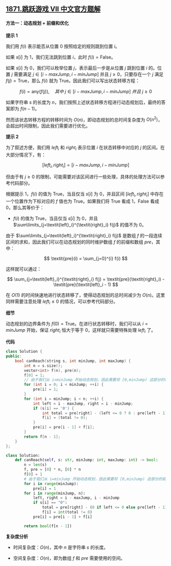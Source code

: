 ## [1871.跳跃游戏 VII 中文官方题解](https://leetcode.cn/problems/jump-game-vii/solutions/100000/tiao-yue-you-xi-vii-by-leetcode-solution-rsyv)

#### 方法一：动态规划 + 前缀和优化

**提示 $1$**

我们用 $f(i)$ 表示能否从位置 $0$ 按照给定的规则跳到位置 $i$。

如果 $s[i]$ 为 $1$，我们无法跳到位置 $i$，此时 $f(i) = \text{False}$。

如果 $s[i]$ 为 $0$，我们可以枚举位置 $j$，表示最后一步是从位置 $j$ 跳到位置 $i$ 的。位置 $j$ 需要满足 $j \in [i - \textit{maxJump}, i - \textit{minJump}]$ 并且 $j \geq 0$，只要存在一个 $j$ 满足 $f(j)=\text{True}$，那么 $f(i)$ 就为 $\text{True}$。因此我们可以写出状态转移方程：

$$
f(i) = \text{any}\big(f(j)\big), \quad 其中 ~ j \in [i - \textit{maxJump}, i - \textit{minJump}] ~并且~ j \geq 0
$$

如果字符串 $s$ 的长度为 $n$，我们按照上述状态转移方程进行动态规划后，最终的答案即为 $f(n-1)$。

然而该状态转移方程的转移时间为 $O(n)$，即动态规划的总时间复杂度为 $O(n^2)$，会超出时间限制，因此我们需要进行优化。

**提示 $2$**

为了叙述方便，我们用 $\textit{left}_i$ 和 $\textit{right}_i$ 表示位置 $i$ 在状态转移中对应的 $j$ 的区间。在大部分情况下，有：

$$
[\textit{left}_i, \textit{right}_i] = [i - \textit{maxJump}, i - \textit{minJump}]
$$

但由于有 $j \geq 0$ 的限制，可能需要对该区间进行一些处理，具体的处理方法可以参考代码部分。

根据提示 $1$，$f(i)$ 的值为 $\text{True}$，当且仅当 $s[i]$ 为 $0$，并且区间 $[\textit{left}_i, \textit{right}_i]$ 中存在一个位置作为下标对应的 $f$ 值也为 $\text{True}$。如果我们将 $\text{True}$ 看成 $1$，$\text{False}$ 看成 $0$，那么其等价于：

- $f(i)$ 的值为 $\text{True}$，当且仅当 $s[i]$ 为 $0$，并且 $\sum\limits_{j=\textit{left}_i}^{\textit{right}_i} f(j)$ 的值不为 $0$。

由于 $\sum\limits_{j=\textit{left}_i}^{\textit{right}_i} f(j)$ 是数组 $f$ 的一段连续区间的求和，因此我们可以在动态规划的同时维护数组 $f$ 的前缀和数组 $\textit{pre}$，其中：

$$
\textit{pre}(i) = \sum_{j=0}^{i} f(i)
$$

这样就可以通过：

$$
\sum_{j=\textit{left}_i}^{\textit{right}_i} f(j) = \textit{pre}(\textit{right}_i) - \textit{pre}(\textit{left}_i - 1)
$$

在 $O(1)$ 的时间快速地进行状态转移了，使得动态规划的总时间减少为 $O(n)$。这里同样需要注意处理 $\textit{left}_i \leq 0$ 的情况，可以参考代码部分。

**细节**

动态规划的边界条件为 $f(0) = \text{True}$。在进行状态转移时，我们可以从 $i = \textit{minJump}$ 开始，保证 $\textit{right}_i$ 恒大于等于 $0$，这样就只需要特殊处理 $\textit{left}_i$ 了。

**代码**

```C++ [sol1-C++]
class Solution {
public:
    bool canReach(string s, int minJump, int maxJump) {
        int n = s.size();
        vector<int> f(n), pre(n);
        f[0] = 1;
        // 由于我们从 i=minJump 开始动态规划，因此需要将 [0,minJump) 这部分的前缀和预处理出来
        for (int i = 0; i < minJump; ++i) {
            pre[i] = 1;
        }
        for (int i = minJump; i < n; ++i) {
            int left = i - maxJump, right = i - minJump;
            if (s[i] == '0') {
                int total = pre[right] - (left <= 0 ? 0 : pre[left - 1]);
                f[i] = (total != 0);
            }
            pre[i] = pre[i - 1] + f[i];
        }
        return f[n - 1];
    }
};
```

```Python [sol1-Python3]
class Solution:
    def canReach(self, s: str, minJump: int, maxJump: int) -> bool:
        n = len(s)
        f, pre = [0] * n, [0] * n
        f[0] = 1
        # 由于我们从 i=minJump 开始动态规划，因此需要将 [0,minJump) 这部分的前缀和预处理出来
        for i in range(minJump):
            pre[i] = 1
        for i in range(minJump, n):
            left, right = i - maxJump, i - minJump
            if s[i] == "0":
                total = pre[right] - (0 if left <= 0 else pre[left - 1])
                f[i] = int(total != 0)
            pre[i] = pre[i - 1] + f[i]

        return bool(f[n - 1])
```

**复杂度分析**

- 时间复杂度：$O(n)$，其中 $n$ 是字符串 $s$ 的长度。

- 空间复杂度：$O(n)$，即为数组 $f$ 和 $\textit{pre}$ 需要使用的空间。